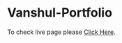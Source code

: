 # Vanshul-Portfolio


To check live page please [Click Here](https://vanshul22.github.io/Vanshul-Portfolio/).
